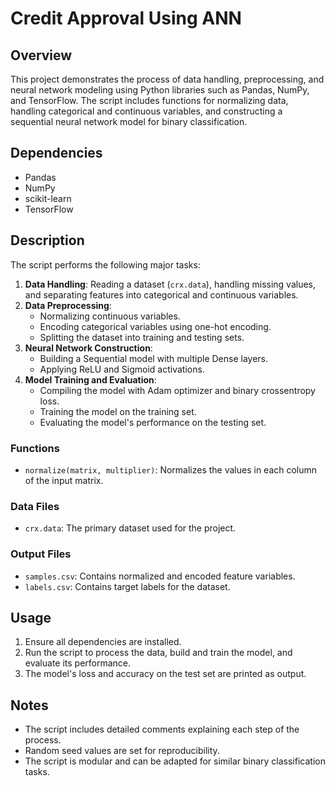 # Credit Approval Using ANN

## Overview
This project demonstrates the process of data handling, preprocessing, and neural network modeling using Python libraries such as Pandas, NumPy, and TensorFlow. The script includes functions for normalizing data, handling categorical and continuous variables, and constructing a sequential neural network model for binary classification.

## Dependencies
- Pandas
- NumPy
- scikit-learn
- TensorFlow

## Description
The script performs the following major tasks:
1. **Data Handling**: Reading a dataset (`crx.data`), handling missing values, and separating features into categorical and continuous variables.
2. **Data Preprocessing**: 
   - Normalizing continuous variables.
   - Encoding categorical variables using one-hot encoding.
   - Splitting the dataset into training and testing sets.
3. **Neural Network Construction**: 
   - Building a Sequential model with multiple Dense layers.
   - Applying ReLU and Sigmoid activations.
4. **Model Training and Evaluation**: 
   - Compiling the model with Adam optimizer and binary crossentropy loss.
   - Training the model on the training set.
   - Evaluating the model's performance on the testing set.

### Functions
- `normalize(matrix, multiplier)`: Normalizes the values in each column of the input matrix.

### Data Files
- `crx.data`: The primary dataset used for the project.

### Output Files
- `samples.csv`: Contains normalized and encoded feature variables.
- `labels.csv`: Contains target labels for the dataset.

## Usage
1. Ensure all dependencies are installed.
2. Run the script to process the data, build and train the model, and evaluate its performance.
3. The model's loss and accuracy on the test set are printed as output.

## Notes
- The script includes detailed comments explaining each step of the process.
- Random seed values are set for reproducibility.
- The script is modular and can be adapted for similar binary classification tasks.
